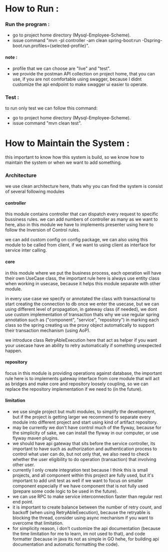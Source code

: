 # How to Run :
### Run the program :
- go to project home directory (Mysql-Employee-Scheme).
- issue command "mvn -pl controller -am clean spring-boot:run -Dspring-boot.run.profiles={selected-profile}".

#### note : 
- profile that we can choose are "live" and "test".
- we provide the postman API collection on project home, that you can use, if you are not comfortable using swagger, because I didnt customize the api endpoint to make swagger ui easier to operate.

### Test :
to run only test we can follow this command:
- go to project home directory (Mysql-Employee-Scheme).
- issue command "mvn clean test".


# How to Maintain the System :

this important to know how this system is build, so we know how to maintain the system or when 
we want to add something.

### Architecture 

we use clean architecture here, thats why you can find the system is consist of several following modules

#### controller
this module contains controller that can dispatch every request to specific bussiness rules.
we can add numbers of controller as many as we want to here, also in this module we have to implements
presenter using here to follow the Inversion of Control rules.

we can add custom config on config package, we can also using this module to be called from client, if we want to using client as interface for service inter calling.

#### core
in this module where we put the business process, each operation will have their own UseCase class, the important rule here is always use entity class when working in usecase, because it helps this module separate with other module.

in every use case we specify or annotated the class with transactional to start creating the connection to db once we enter the usecase, but we can using different level of propagation, in gateway class (if needed), we dont use custom implementation of transaction 
thats why we use regular spring annotation such as ("component", "service", "repository") in marking each class so the spring creating us the proxy object automatically to support their transaction mechanism (using AoP).

we introduce class RetryAbleExecution here that act as helper if you want your usecase have an ability to retry automatically if something unexpected happen.

#### repository
focus in this module is providing operations against database, the important rule here is to implements gateway interface from core module
that will act as bridges and make core and repository loosely coupling, so we can replace the repository implementation if we need to (in the future).

#### limitation
* we use single project but multi modules, to simplify the development, but if the project is getting larger we recommend to separate every module into different project and start using kind of artifact repository.
* may be currently we don't have control much of the flyway, because for the simplicity of sake, we can install the flyway in our computer, or use flyway maven plugins.
* we should have api gateway that sits before the service controller, its important to have such as authorization and authentication process to control what user can do, but not only that, we also need to check whether the user eligibility to do operation (transaction) that involving other user.
* currently I only create integration test because I think this is small projects, and all component within this project are fully used, but it's important to add unit test as well if we want to focus on smaller component especially if we have component that is not fully used (prepare some code logic to be used in the future).
* we can use RPC to make service interconnection faster than regular rest end point. 
* it is important to create balance between the number of retry count, and backoff (when using RetryAbleExecution), because the retryable is blocking the thread, consider using async mechanism if you want to overcome that limitation.
* for simplicity reason, i don't customize the api documentation (because the time limitation for me to learn, im not used to that), and code formatter (because in java its not as simple in GO hehe, for building api documentation and automatic formatting the code).